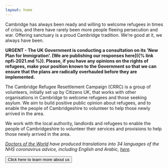 ```yaml
---
layout: home
---
```


Cambridge has always been ready and willing to welcome refugees in times of crisis, and there have rarely been more people fleeing persecution and war. Offering sanctuary is a proud Cambridge tradition. We’re good at it, we always have been.

**URGENT - The UK Government is conducting a consultation on its 'New Plan for Immigration'. [We are publishing our responses here]({% link npfi-2021.md %}). Please, if you have any opinions on the rights of refugees, make your position known to the Government so that we can ensure that the plans are radically overhauled before they are implemented.**

The Cambridge Refugee Resettlement Campaign (CRRC) is a group of volunteers, initially set up by Citizens UK, that works with other organisations in Cambridge to welcome refugees and those seeking asylum. We aim to build positive public opinion about refugees, and to enable the people of Cambridgeshire to volunteer to help those newly arrived in the area.

We work with the local authority, landlords and refugees to enable the people of Cambridgeshire to volunteer their services and provisions to help those newly arrived in the area.

*[Doctors of the World](https://www.doctorsoftheworld.org.uk/) have produced translations into 34 languages of the NHS coronavirus advice, including English and Arabic, [here](https://www.doctorsoftheworld.org.uk/coronavirus-information/).*

<a href="{% link about-us.md %}">
  <button class="btn donate">Click here to learn more about us</button>
</a>
